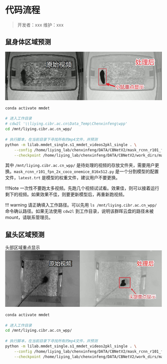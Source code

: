 # 代码流程
> 开发者：xxx
> 维护：xxx

## 鼠身体区域预测
![mice_body_mask](/assets/images/mice_body_mask.jpg)

```bash
conda activate mmdet

# 进入工作目录
# cdw2l '\\liying.cibr.ac.cn\Data_Temp\Chenxinfeng\wpp'
cd /mnt/liying.cibr.ac.cn_wpp/

# 执行脚本，在当前目录下寻找所有的mp4文件，并预测
python -m lilab.mmdet_single.s1_mmdet_videos2pkl_single . \
    --config /home/liying_lab/chenxinfeng/DATA/CBNetV2/mask_rcnn_r101_fpn_2x_coco_onemice_816x512.py \
    --checkpoint /home/liying_lab/chenxinfeng/DATA/CBNetV2/work_dirs/mask_rcnn_r101_fpn_2x_coco_onemice_816x512/latest.trt
```

其中 `/mnt/liying.cibr.ac.cn_wpp/` 是待处理的视频的存放文件夹，需要用户更换。`mask_rcnn_r101_fpn_2x_coco_onemice_816x512.py` 是一个分割模型的配置文件，`latest.trt` 是模型的权重文件，建议用户不要更换。

!!!Note
    一次性不要跑太多视频。先跑几个视频试试看。效果佳，则可以接着运行剩下的视频。如果效果不佳，则要更新模型后，再重新跑视频。

!!! warning
    请正确填入工作路径。可以先用 `ls /mnt/liying.cibr.ac.cn_wpp/` 命令确认路径。如果无法使用 `cdw2l` 到工作目录，说明该群晖云盘的路径未被 mount，请联系管理员。

## 鼠头区域预测
头部区域重点显示
![mice_head_mask](/assets/images/mice_head_mask.jpg)
```bash
conda activate mmdet

# 进入工作目录
cd /mnt/liying.cibr.ac.cn_wpp/

# 执行脚本，在当前目录下寻找所有的mp4文件，并预测
python -m lilab.mmdet_single.s1_mmdet_videos2pkl_single . \
    --config /home/liying_lab/chenxinfeng/DATA/CBNetV2/mask_rcnn_r101_fpn_2x_coco_onemicehead_816x512.py \
    --checkpoint /home/liying_lab/chenxinfeng/DATA/CBNetV2/work_dirs/mask_rcnn_r101_fpn_2x_coco_onemicehead_816x512/latest.trt
```

